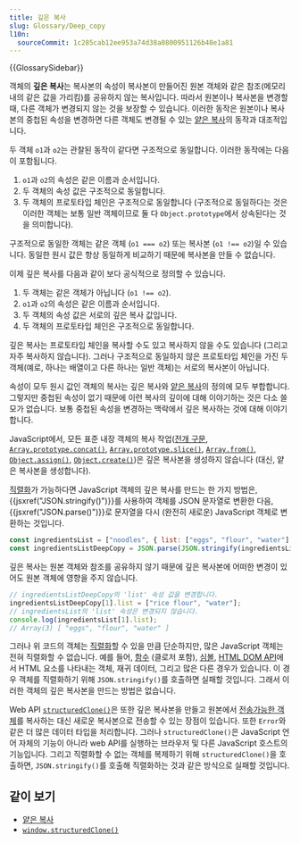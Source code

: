 ```yaml
---
title: 깊은 복사
slug: Glossary/Deep_copy
l10n:
  sourceCommit: 1c285cab12ee953a74d38a0800951126b48e1a81
---
```


{{GlossarySidebar}}

객체의 **깊은 복사**는 복사본의 속성이 복사본이 만들어진 원본 객체와 같은 참조(메모리 내의 같은 값을 가리킴)를 공유하지 않는 복사입니다. 따라서 원본이나 복사본을 변경할 때, 다른 객체가 변경되지 않는 것을 보장할 수 있습니다. 이러한 동작은 원본이나 복사본의 중첩된 속성을 변경하면 다른 객체도 변경될 수 있는 [얕은 복사](/ko/docs/Glossary/Shallow_copy)의 동작과 대조적입니다.

두 객체 `o1`과 `o2`는 관찰된 동작이 같다면 구조적으로 동일합니다. 이러한 동작에는 다음이 포함됩니다.

1. `o1`과 `o2`의 속성은 같은 이름과 순서입니다.
2. 두 객체의 속성 값은 구조적으로 동일합니다.
3. 두 객체의 프로토타입 체인은 구조적으로 동일합니다 (구조적으로 동일하다는 것은 이러한 객체는 보통 일반 객체이므로 둘 다 `Object.prototype`에서 상속된다는 것을 의미합니다).

구조적으로 동일한 객체는 같은 객체 (`o1 === o2`) 또는 복사본 (`o1 !== o2`)일 수 있습니다. 동일한 원시 값은 항상 동일하게 비교하기 때문에 복사본을 만들 수 없습니다.

이제 깊은 복사를 다음과 같이 보다 공식적으로 정의할 수 있습니다.

1. 두 객체는 같은 객체가 아닙니다 (`o1 !== o2`).
2. `o1`과 `o2`의 속성은 같은 이름과 순서입니다.
3. 두 객체의 속성 값은 서로의 깊은 복사 값입니다.
4. 두 객체의 프로토타입 체인은 구조적으로 동일합니다.

깊은 복사는 프로토타입 체인을 복사할 수도 있고 복사하지 않을 수도 있습니다 (그리고 자주 복사하지 않습니다). 그러나 구조적으로 동일하지 않은 프로토타입 체인을 가진 두 객체(예로, 하나는 배열이고 다른 하나는 일반 객체)는 서로의 복사본이 아닙니다.

속성이 모두 원시 값인 객체의 복사는 깊은 복사와 [얕은 복사](/ko/docs/Glossary/Shallow_copy)의 정의에 모두 부합합니다. 그렇지만 중첩된 속성이 없기 때문에 이런 복사의 깊이에 대해 이야기하는 것은 다소 쓸모가 없습니다. 보통 중첩된 속성을 변경하는 맥락에서 깊은 복사하는 것에 대해 이야기합니다.

JavaScript에서, 모든 표준 내장 객체의 복사 작업([전개 구문](/ko/docs/Web/JavaScript/Reference/Operators/Spread_syntax), [`Array.prototype.concat()`](/ko/docs/Web/JavaScript/Reference/Global_Objects/Array/concat), [`Array.prototype.slice()`](/ko/docs/Web/JavaScript/Reference/Global_Objects/Array/slice), [`Array.from()`](/ko/docs/Web/JavaScript/Reference/Global_Objects/Array/from), [`Object.assign()`](/ko/docs/Web/JavaScript/Reference/Global_Objects/Object/assign), [`Object.create()`](/ko/docs/Web/JavaScript/Reference/Global_Objects/Object/create))은 깊은 복사본을 생성하지 않습니다 (대신, 얕은 복사본을 생성합니다).

[직렬화](/ko/docs/Glossary/Serialization)가 가능하다면 JavaScript 객체의 깊은 복사를 만드는 한 가지 방법은, {{jsxref("JSON.stringify()")}}를 사용하여 객체를 JSON 문자열로 변환한 다음, {{jsxref("JSON.parse()")}}로 문자열을 다시 (완전히 새로운) JavaScript 객체로 변환하는 것입니다.

```js
const ingredientsList = ["noodles", { list: ["eggs", "flour", "water"] }];
const ingredientsListDeepCopy = JSON.parse(JSON.stringify(ingredientsList));
```

깊은 복사는 원본 객체와 참조를 공유하지 않기 때문에 깊은 복사본에 어떠한 변경이 있어도 원본 객체에 영향을 주지 않습니다.

```js
// ingredientsListDeepCopy의 'list' 속성 값을 변경합니다.
ingredientsListDeepCopy[1].list = ["rice flour", "water"];
// ingredientsList의 'list' 속성은 변경되지 않습니다.
console.log(ingredientsList[1].list);
// Array(3) [ "eggs", "flour", "water" ]
```

그러나 위 코드의 객체는 [직렬화](/ko/docs/Glossary/Serialization)할 수 있을 만큼 단순하지만, 많은 JavaScript 객체는 전혀 직렬화할 수 없습니다. 예를 들어, [함수](/ko/docs/Web/JavaScript/Guide/Functions) (클로저 포함), [심볼](/ko/docs/Web/JavaScript/Reference/Global_Objects/Symbol), [HTML DOM API](/ko/docs/Web/API/HTML_DOM_API)에서 HTML 요소를 나타내는 객체, 재귀 데이터, 그리고 많은 다른 경우가 있습니다. 이 경우 객체를 직렬화하기 위해 `JSON.stringify()`를 호출하면 실패할 것입니다. 그래서 이러한 객체의 깊은 복사본을 만드는 방법은 없습니다.

Web API [`structuredClone()`](/ko/docs/Web/API/structuredClone)은 또한 깊은 복사본을 만들고 원본에서 [전송가능한 객체](/ko/docs/Web/API/Web_Workers_API/Transferable_objects)를 복사하는 대신 새로운 복사본으로 전송할 수 있는 장점이 있습니다. 또한 `Error`와 같은 더 많은 데이터 타입을 처리합니다. 그러나 `structuredClone()`은 JavaScript 언어 자체의 기능이 아니라 web API를 실행하는 브라우저 및 다른 JavaScript 호스트의 기능입니다. 그리고 직렬화할 수 없는 객체를 복제하기 위해 `structuredClone()`을 호출하면, `JSON.stringify()`를 호출해 직렬화하는 것과 같은 방식으로 실패할 것입니다.

## 같이 보기

- [얕은 복사](/ko/docs/Glossary/Shallow_copy)
- [`window.structuredClone()`](/ko/docs/Web/API/structuredClone)
